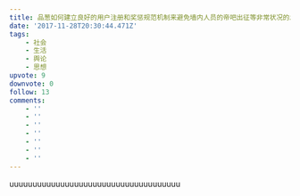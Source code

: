 ```yaml
---
title: 品葱如何建立良好的用户注册和奖惩规范机制来避免墙内人员的帝吧出征等非常状况的发生？
date: '2017-11-28T20:30:44.471Z'
tags:
    - 社会
    - 生活
    - 舆论
    - 思想
upvote: 9
downvote: 0
follow: 13
comments:
    - ''
    - ''
    - ''
    - ''
    - ''
    - ''
    - ''
---
```


uuuuuuuuuuuuuuuuuuuuuuuuuuuuuuuuuuuuu
